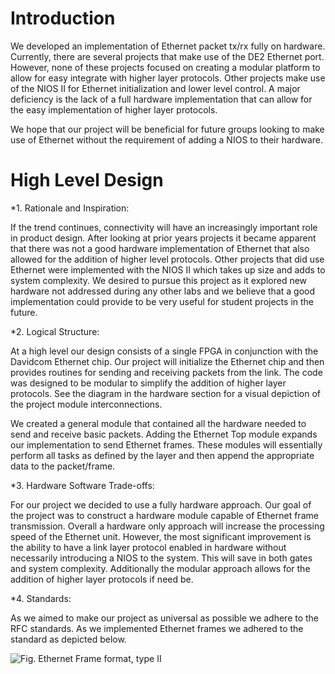 # Introduction
We developed an implementation of Ethernet packet tx/rx fully on hardware. Currently, there are several projects that make use of the DE2 Ethernet port. However, none of these projects focused on creating a modular platform to allow for easy integrate with higher layer protocols. Other projects make use of the NIOS II for Ethernet initialization and lower level control. A major deficiency is the lack of a full hardware implementation that can allow for the easy implementation of higher layer protocols.

We hope that our project will be beneficial for future groups looking to make use of Ethernet without the requirement of adding a NIOS to their hardware.

# High Level Design

*1. Rationale and Inspiration:

If the trend continues, connectivity will have an increasingly important role in product design. After looking at prior years projects it became apparent that there was not a good hardware implementation of Ethernet that also allowed for the addition of higher level protocols. Other projects that did use Ethernet were implemented with the NIOS II which takes up size and adds to system complexity. We desired to pursue this project as it explored new hardware not addressed during any other labs and we believe that a good implementation could provide to be very useful for student projects in the future.

*2. Logical Structure:

At a high level our design consists of a single FPGA in conjunction with the Davidcom Ethernet chip. Our project will initialize the Ethernet chip and then provides routines for sending and receiving packets from the link. The code was designed to be modular to simplify the addition of higher layer protocols. See the diagram in the hardware section for a visual depiction of the project module interconnections.

We created a general module that contained all the hardware needed to send and receive basic packets. Adding the Ethernet Top module expands our implementation to send Ethernet frames. These modules will essentially perform all tasks as defined by the layer and then append the appropriate data to the packet/frame.

*3. Hardware Software Trade-offs:

For our project we decided to use a fully hardware approach. Our goal of the project was to construct a hardware module capable of Ethernet frame transmission. Overall a hardware only approach will increase the processing speed of the Ethernet unit. However, the most significant improvement is the ability to have a link layer protocol enabled in hardware without necessarily introducing a NIOS to the system. This will save in both gates and system complexity. Additionally the modular approach allows for the addition of higher layer protocols if need be.


*4. Standards:

As we aimed to make our project as universal as possible we adhere to the RFC standards. As we implemented Ethernet frames we adhered to the standard as depicted below.

![Fig. Ethernet Frame format, type II](https://en.wikipedia.org/wiki/Ethernet_frame#/media/File:Ethernet_Type_II_Frame_format.svg)

